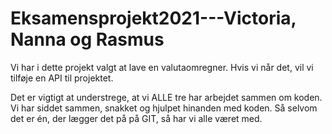 # Eksamensprojekt2021---Victoria, Nanna og Rasmus
Vi har i dette projekt valgt at lave en valutaomregner. Hvis vi når det, vil vi tilføje en API til projektet.

Det er vigtigt at understrege, at vi ALLE tre har arbejdet sammen om koden. Vi har siddet sammen, snakket og hjulpet hinanden med koden. Så selvom det er én, der lægger det på på GIT, så har vi alle været med.